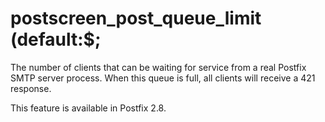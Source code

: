 # postscreen_post_queue_limit (default:$; 

 The number of clients that can be waiting for service from a
real Postfix SMTP server process. When this queue is full, all
clients will
receive a 421 response. 

 This feature is available in Postfix 2.8. 


